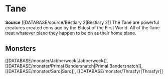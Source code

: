 ﻿---
id: '312'
name: Tane
rarity: Common
source: '[[DATABASE/source/Bestiary 2|Bestiary 2]]'
trait:
- Tane
type: Trait

---
# Tane

**Source** [[DATABASE/source/Bestiary 2|Bestiary 2]] 
The Tane are powerful creatures created eons ago by the Eldest of the First World. All of the Tane treat whatever plane they happen to be on as their home plane.

## Monsters

[[DATABASE/monster/Jabberwock|Jabberwock]], [[DATABASE/monster/Primal Bandersnatch|Primal Bandersnatch]], [[DATABASE/monster/Sard|Sard]], [[DATABASE/monster/Thrasfyr|Thrasfyr]]